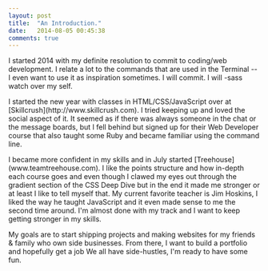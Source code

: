 ```yaml
---
layout: post
title:  "An Introduction."
date:   2014-08-05 00:45:38
comments: true
---
```



I started 2014 with my definite resolution to commit to coding/web development. I relate a lot to the commands that are used in the Terminal -- I even want to use it as inspiration sometimes. I will commit. I will -sass watch over my self.  
<p>
I started the new year with classes in HTML/CSS/JavaScript over at [Skillcrush](http://www.skillcrush.com). I tried keeping up and loved the social aspect of it. It seemed as if there was always someone in the chat or the message boards, but I fell behind but signed up for their Web Developer course that also taught some Ruby and became familiar using the command line. 
<p>
I became more confident in my skills and in July started [Treehouse](www.teamtreehouse.com).  I like the points structure and how in-depth each course goes and even though I clawed my eyes out through the gradient section of the CSS Deep Dive but in the end it made me stronger or at least I like to tell myself that. My current favorite teacher is Jim Hoskins, I liked the way he taught JavaScript and it even made sense to me the second time around. I'm almost done with my track and I want to keep getting stronger in my skills.
<p>
My goals are to start shipping projects and making websites for my friends & family who own side businesses. From there, I want to build a portfolio and hopefully get a job 
We all have side-hustles, I'm ready to have some fun.